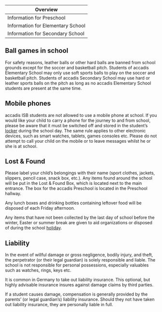 | Overview |
| --- |
| Information for Preschool | yes |
| Information for Elementary School | yes |
| Information for Secondary School | yes |

## Ball games in school 

For safety reasons, leather balls or other hard balls are banned from school grounds except for the soccer and basketball pitch. Students of accadis Elementary School may only use soft sports balls to play on the soccer and basketball pitch. Students of accadis Secondary School may use hard or leather sports balls on the pitch as long as no accadis Elementary School students are present at the same time.

## Mobile phones 

accadis ISB students are not allowed to use a mobile phone at school. If you would like your child to carry a phone for the journey to and from school, please be aware that it must be switched off and stored in the student’s [locker](/ISB-Eltern-wiki/en/Lockers "Lockers") during the school day. The same rule applies to other electronic devices, such as smart watches, tablets, games consoles etc. Please do not attempt to call your child on the mobile or to leave messages whilst he or she is at school.

## Lost & Found 

Please label your child’s belongings with their name (sport clothes, jackets, slippers, pencil case, snack box, etc.). Any items found around the school will be put in the Lost & Found Box, which is located next to the main entrance. The box for the accadis Preschool is located in the Preschool hallway.

Any lunch boxes and drinking bottles containing leftover food will be disposed of each Friday afternoon.

Any items that have not been collected by the last day of school before the winter, Easter or summer break are given to aid organizations or disposed of during the school [holiday](/ISB-Eltern-wiki/en/Holidays,_Public_Holidays_and_Bridge_Days "Holidays, Public Holidays and Bridge Days").

## Liability 

In the event of willful damage or gross negligence, bodily injury, and theft, the perpetrator (or their legal guardian) is solely responsible and liable. The school is not responsible for personal possessions, especially valuables such as watches, rings, keys etc.

It is common in Germany to take out liability insurance. This optional, but highly advisable insurance insures against damage claims by third parties.

If a student causes damage, compensation is generally provided by the parents’ (or legal guardian’s) liability insurance. Should they not have taken out liability insurance, they are personally liable in full.